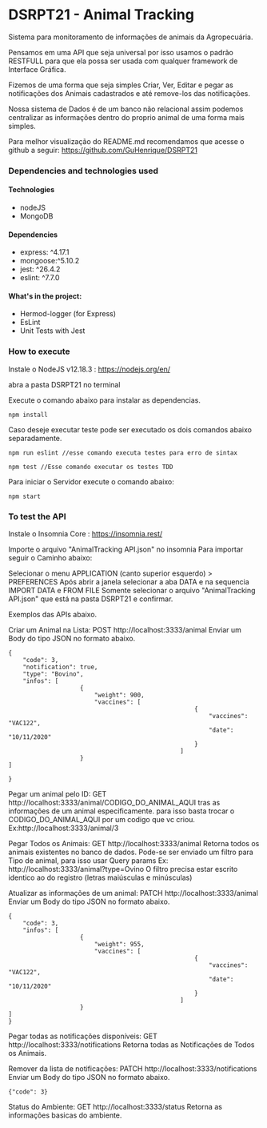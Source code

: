 # DSRPT21 - Animal Tracking

Sistema para monitoramento de informações de animais da Agropecuária.

Pensamos em uma API que seja universal por isso usamos o padrão RESTFULL para que ela possa ser usada com qualquer framework de Interface Gráfica.

Fizemos de uma forma que seja simples Criar, Ver, Editar e pegar as notificações dos Animais cadastrados e até remove-los das notificações.

Nossa sistema de Dados é de um banco não relacional assim podemos centralizar as informações dentro do proprio animal de uma forma mais simples.


Para melhor visualização do README.md recomendamos que acesse o github a seguir: https://github.com/GuHenrique/DSRPT21
### Dependencies and technologies used

#### Technologies
- nodeJS
- MongoDB

#### Dependencies
- express: ^4.17.1
- mongoose:^5.10.2
- jest: ^26.4.2
- eslint: ^7.7.0

#### What's in the project:
- Hermod-logger (for Express)
- EsLint
- Unit Tests with Jest




### How to execute

Instale o NodeJS v12.18.3 : https://nodejs.org/en/

abra a pasta DSRPT21 no terminal

Execute o comando abaixo para instalar as dependencias.
```
npm install
```

Caso deseje executar teste pode ser executado os dois comandos abaixo separadamente.
```
npm run eslint //esse comando executa testes para erro de sintax

npm test //Esse comando executar os testes TDD
```

Para iniciar o Servidor execute o comando abaixo:
 ```
 npm start
 ```


### To test the API

Instale o Insomnia Core : https://insomnia.rest/

Importe o arquivo "AnimalTracking API.json" no insomnia
Para importar seguir o Caminho abaixo:

Selecionar o menu APPLICATION (canto superior esquerdo) > PREFERENCES
Após abrir a janela selecionar a aba DATA e na sequencia IMPORT DATA e FROM FILE
Somente selecionar o arquivo "AnimalTracking API.json" que está na pasta DSRPT21 e confirmar.


Exemplos das APIs abaixo.


Criar um Animal na Lista: POST http://localhost:3333/animal
Enviar um Body do tipo JSON no formato abaixo.
```
{
	"code": 3,
	"notification": true,
	"type": "Bovino", 
	"infos": [
					{
						"weight": 900,
						"vaccines": [ 
													{
														"vaccines": "VAC122",
													 	"date": "10/11/2020"
													}
												]
					}
]
					 
} 
```

Pegar um animal pelo ID: GET http://localhost:3333/animal/CODIGO_DO_ANIMAL_AQUI
tras as informações de um animal especificamente.
para isso basta trocar o CODIGO_DO_ANIMAL_AQUI por um codigo que vc criou.
Ex:http://localhost:3333/animal/3

Pegar Todos os Animais: GET http://localhost:3333/animal
Retorna todos os animais existentes no banco de dados.
Pode-se ser enviado um filtro para Tipo de animal, para isso usar Query params
Ex: http://localhost:3333/animal?type=Ovino
O filtro precisa estar escrito identico ao do registro (letras maiúsculas e minúsculas) 

Atualizar as informações de um animal: PATCH http://localhost:3333/animal
Enviar um Body do tipo JSON no formato abaixo.
```
{
	"code": 3,
	"infos": [
					{
						"weight": 955,
						"vaccines": [ 
													{
														"vaccines": "VAC122",
													 	"date": "10/11/2020"
													}
												]
					}
]					 
} 
```


Pegar todas as notificações disponíveis: GET http://localhost:3333/notifications
Retorna todas as Notificações de Todos os Animais.

Remover da lista de notificações: PATCH http://localhost:3333/notifications
Enviar um Body do tipo JSON no formato abaixo.
```
{"code": 3}
```

Status do Ambiente: GET http://localhost:3333/status
Retorna as informações basicas do ambiente.
